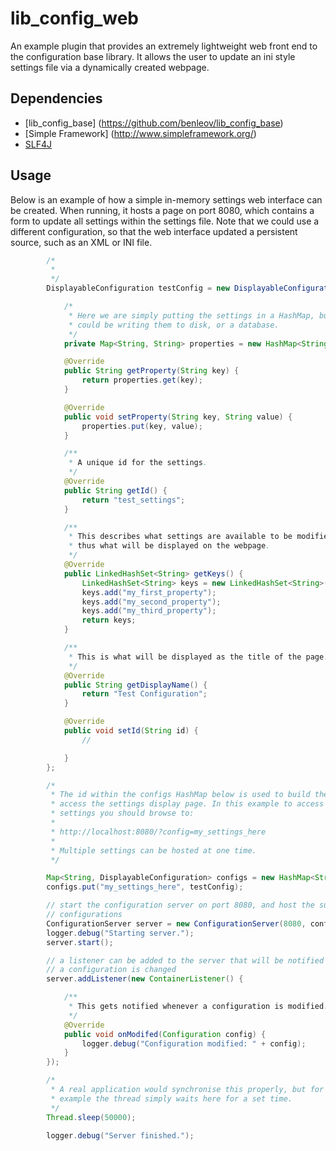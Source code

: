 lib_config_web
==================================================

An example plugin that provides an extremely lightweight web front end to the configuration base library. It allows the user to update an ini style settings file via a dynamically created webpage. 

Dependencies
--------------------------------------

* [lib_config_base] (https://github.com/benleov/lib_config_base)
* [Simple Framework] (http://www.simpleframework.org/)
* [SLF4J](www.slf4j.org/‎) 

Usage
--------------------------------------

Below is an example of how a simple in-memory settings web interface can be created. When running, it hosts a page on port 8080, which contains a form to update all settings within the settings file. Note that we could use a different configuration, so that the web interface updated a persistent source, such as an XML or INI file. 

```java
		/*
		 * 
		 */
		DisplayableConfiguration testConfig = new DisplayableConfiguration() {

			/*
			 * Here we are simply putting the settings in a HashMap, but it
			 * could be writing them to disk, or a database.
			 */
			private Map<String, String> properties = new HashMap<String, String>();

			@Override
			public String getProperty(String key) {
				return properties.get(key);
			}

			@Override
			public void setProperty(String key, String value) {
				properties.put(key, value);
			}

			/**
			 * A unique id for the settings.
			 */
			@Override
			public String getId() {
				return "test_settings";
			}

			/**
			 * This describes what settings are available to be modified, and
			 * thus what will be displayed on the webpage.
			 */
			@Override
			public LinkedHashSet<String> getKeys() {
				LinkedHashSet<String> keys = new LinkedHashSet<String>();
				keys.add("my_first_property");
				keys.add("my_second_property");
				keys.add("my_third_property");
				return keys;
			}

			/**
			 * This is what will be displayed as the title of the page.
			 */
			@Override
			public String getDisplayName() {
				return "Test Configuration";
			}

			@Override
			public void setId(String id) {
				//

			}
		};

		/*
		 * The id within the configs HashMap below is used to build the URL to
		 * access the settings display page. In this example to access the
		 * settings you should browse to:
		 * 
		 * http://localhost:8080/?config=my_settings_here
		 * 
		 * Multiple settings can be hosted at one time.
		 */

		Map<String, DisplayableConfiguration> configs = new HashMap<String, DisplayableConfiguration>();
		configs.put("my_settings_here", testConfig);

		// start the configuration server on port 8080, and host the supplied
		// configurations
		ConfigurationServer server = new ConfigurationServer(8080, configs);
		logger.debug("Starting server.");
		server.start();

		// a listener can be added to the server that will be notified whenever
		// a configuration is changed
		server.addListener(new ContainerListener() {

			/**
			 * This gets notified whenever a configuration is modified.
			 */
			@Override
			public void onModifed(Configuration config) {
				logger.debug("Configuration modified: " + config);
			}
		});

		/*
		 * A real application would synchronise this properly, but for this
		 * example the thread simply waits here for a set time.
		 */
		Thread.sleep(50000);

		logger.debug("Server finished.");

```

